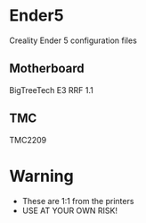 # Ender5
Creality Ender 5 configuration files

## Motherboard
BigTreeTech E3 RRF 1.1

## TMC
TMC2209


# Warning
- These are 1:1 from the printers
- USE AT YOUR OWN RISK!

